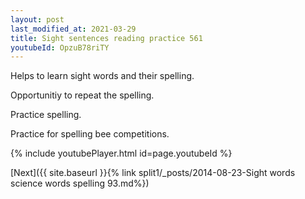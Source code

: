 ```yaml
---
layout: post
last_modified_at: 2021-03-29
title: Sight sentences reading practice 561
youtubeId: OpzuB78riTY
---
```

 
 
Helps to learn sight words and their spelling.

Opportunitiy to repeat the spelling. 

Practice spelling. 
 
Practice for spelling bee competitions. 
 
{% include youtubePlayer.html id=page.youtubeId %}
 
 

[Next]({{ site.baseurl }}{% link  split1/_posts/2014-08-23-Sight words science words spelling 93.md%})
 
